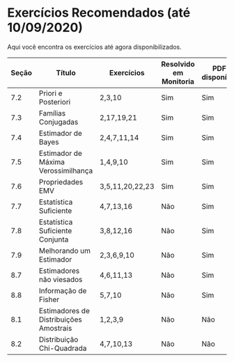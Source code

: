 # Exercícios Recomendados (até 10/09/2020)

Aqui você encontra os exercícios até agora disponibilizados. 

|Seção|Título|Exercícios|Resolvido em Monitoria|PDF disponível|
|-----|------|----------|----------------------|--------------|
|7.2|Priori e Posteriori|2,3,10|Sim|Sim|
|7.3|Famílias Conjugadas|2,17,19,21|Sim|Sim|
|7.4|Estimador de Bayes|2,4,7,11,14|Sim|Sim|
|7.5|Estimador de Máxima Verossimilhança|1,4,9,10|Sim|Sim|
|7.6|Propriedades EMV|3,5,11,20,22,23|Sim|Sim|
|7.7|Estatística Suficiente|4,7,13,16|Não|Sim|
|7.8|Estatística Suficiente Conjunta|3,8,12,16|Não|Sim|
|7.9|Melhorando um Estimador|2,3,6,9,10|Não|Sim|
|8.7|Estimadores não viesados|4,6,11,13|Não|Sim|
|8.8|Informação de Fisher|5,7,10|Não|Sim|
|8.1|Estimadores de Distribuições Amostrais|1,2,3,9|Não|Não|
|8.2|Distribuição Chi-Quadrada|4,7,10,13|Não|Não|
